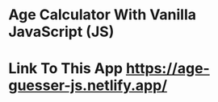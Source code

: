 # Age Calculator With Vanilla JavaScript (JS)

# Link To This App https://age-guesser-js.netlify.app/

